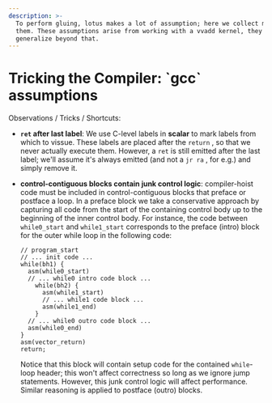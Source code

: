 ```yaml
---
description: >-
  To perform gluing, lotus makes a lot of assumption; here we collect many of
  them. These assumptions arise from working with a vvadd kernel, they may not
  generalize beyond that.
---
```


# Tricking the Compiler: \`gcc\` assumptions

Observations / Tricks / Shortcuts:

* **`ret` after last label**: We use C-level labels in **scalar** to mark labels from which to vissue. These labels are placed after the `return` , so that we never actually execute them. However, a `ret` is still emitted after the last label; we'll assume it's always emitted \(and not a `jr ra` , for e.g.\) and simply remove it.
* **control-contiguous blocks contain junk control logic**: compiler-hoist code must be included in control-contiguous blocks that preface or postface a loop. In a preface block we take a conservative approach by capturing all code from the start of the containing control body up to the beginning of the inner control body. For instance, the code between `while0_start` and `while1_start` corresponds to the preface \(intro\) block for the outer while loop in the following code:

  ```text
  // program_start
  // ... init code ...
  while(bh1) {
    asm(while0_start)
    // ... while0 intro code block ...
      while(bh2) {
        asm(while1_start)
        // ... while1 code block ...
        asm(while1_end)
      }
    // ... while0 outro code block ...
    asm(while0_end)
  }
  asm(vector_return)
  return;
  ```

  Notice that this block will contain setup code for the contained `while`-loop header; this won't affect correctness so long as we ignore jump statements. However, this junk control logic will affect performance. Similar reasoning is applied to postface \(outro\) blocks.

